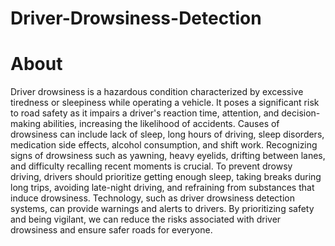 # Driver-Drowsiness-Detection
#  About
 
 Driver drowsiness is a hazardous condition characterized by excessive tiredness or sleepiness while operating a vehicle. It poses a significant risk to road safety as it impairs a driver's reaction time, attention, and decision-making abilities, increasing the likelihood of accidents. Causes of drowsiness can include lack of sleep, long hours of driving, sleep disorders, medication side effects, alcohol consumption, and shift work. Recognizing signs of drowsiness such as yawning, heavy eyelids, drifting between lanes, and difficulty recalling recent moments is crucial. To prevent drowsy driving, drivers should prioritize getting enough sleep, taking breaks during long trips, avoiding late-night driving, and refraining from substances that induce drowsiness. Technology, such as driver drowsiness detection systems, can provide warnings and alerts to drivers. By prioritizing safety and being vigilant, we can reduce the risks associated with driver drowsiness and ensure safer roads for everyone.
